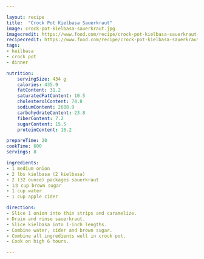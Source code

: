 ```yaml
---

layout: recipe
title:  "Crock Pot Kielbasa Sauerkraut"
image: crock-pot-kielbasa-sauerkraut.jpg
imagecredit: https://www.food.com/recipe/crock-pot-kielbasa-sauerkraut-136289
recipecredit: https://www.food.com/recipe/crock-pot-kielbasa-sauerkraut-136289
tags: 
- keilbasa
- crock pot
- dinner

nutrition:
    servingSize: 434 g
    calories: 435.9
    fatContent: 31.2
    saturatedFatContent: 10.5
    cholesterolContent: 74.8
    sodiumContent: 2608.9
    carbohydrateContent: 23.8
    fiberContent: 7.2
    sugarContent: 15.5
    proteinContent: 16.2

prepareTime: 20
cookTime: 600
servings: 8

ingredients:
- 1 medium onion
- 2 lbs kielbasa (2 kielbasa)
- 2 (32 ounce) packages sauerkraut
- 1⁄3 cup brown sugar
- 1 cup water
- 1 cup apple cider

directions:
- Slice 1 onion into thin strips and caramelize.
- Drain and rinse sauerkraut.
- Slice kielbasa into 1-inch lengths.
- Combine water, cider and brown sugar.
- Combine all ingredients well in crock pot.
- Cook on high 6 hours.

---
```

